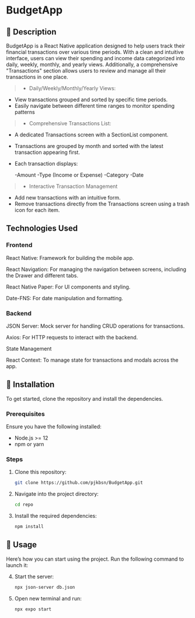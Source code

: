 # BudgetApp

## 📝 Description

BudgetApp is a React Native application designed to help users track their financial transactions over various time periods. With a clean and intuitive interface, users can view their spending and income data categorized into daily, weekly, monthly, and yearly views. Additionally, a comprehensive "Transactions" section allows users to review and manage all their transactions in one place.

> - Daily/Weekly/Monthly/Yearly Views:

- View transactions grouped and sorted by specific time periods.
- Easily navigate between different time ranges to monitor spending patterns

> - Comprehensive Transactions List:

- A dedicated Transactions screen with a SectionList component.
- Transactions are grouped by month and sorted with the latest transaction appearing first.
- Each transaction displays:

   -Amount
   -Type (Income or Expense)
   -Category
   -Date

> - Interactive Transaction Management

- Add new transactions with an intuitive form.
- Remove transactions directly from the Transactions screen using a trash icon for each item.

## Technologies Used

### Frontend

React Native: Framework for building the mobile app.

React Navigation: For managing the navigation between screens, including the Drawer and different tabs.

React Native Paper: For UI components and styling.

Date-FNS: For date manipulation and formatting.

### Backend

JSON Server: Mock server for handling CRUD operations for transactions.

Axios: For HTTP requests to interact with the backend.

State Management

React Context: To manage state for transactions and modals across the app.

## 🔧 Installation

To get started, clone the repository and install the dependencies.

### Prerequisites

Ensure you have the following installed:

- Node.js >= 12
- npm or yarn

### Steps

1. Clone this repository:
   ```bash
   git clone https://github.com/pjkbsn/BudgetApp.git
   ```
2. Navigate into the project directory:
   ```bash
   cd repo
   ```
3. Install the required dependencies:
   ```bash
   npm install
   ```

## 🚀 Usage

Here’s how you can start using the project. Run the following command to launch it:

4. Start the server:
   ```bash
   npx json-server db.json
   ```
5. Open new terminal and run:
   ```bash
   npx expo start
   ```
